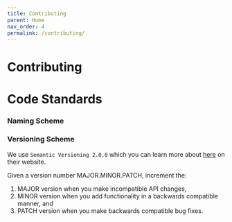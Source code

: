 ```yaml
---
title: Contributing
parent: Home
nav_order: 4
permalink: /contributing/
---
```


# Contributing




# Code Standards

### Naming Scheme

### Versioning Scheme
We use `Semantic Versioning 2.0.0` which you can learn more about [here](https://semver.org/) on their website.

Given a version number MAJOR.MINOR.PATCH, increment the:
1. MAJOR version when you make incompatible API changes,
2. MINOR version when you add functionality in a backwards compatible manner, and
3. PATCH version when you make backwards compatible bug fixes.

